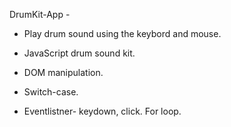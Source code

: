  DrumKit-App -


- Play drum sound using the keybord and mouse.

- JavaScript drum sound kit.

- DOM manipulation.

- Switch-case.

- Eventlistner- keydown, click. For loop.


